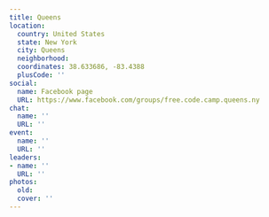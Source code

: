 ```yaml
---
title: Queens
location:
  country: United States
  state: New York
  city: Queens
  neighborhood: 
  coordinates: 38.633686, -83.4388
  plusCode: ''
social:
  name: Facebook page
  URL: https://www.facebook.com/groups/free.code.camp.queens.ny
chat:
  name: ''
  URL: ''
event:
  name: ''
  URL: ''
leaders:
- name: ''
  URL: ''
photos:
  old: 
  cover: ''
---
```

